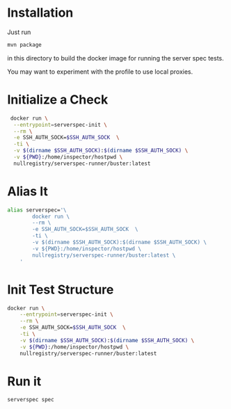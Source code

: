 # Installation

Just run
```bash
mvn package
```
in this directory to build the docker image for running the server spec tests.

You may want to experiment with the profile to use local proxies.

# Initialize a Check
```bash
 docker run \
  --entrypoint=serverspec-init \
  --rm \
  -e SSH_AUTH_SOCK=$SSH_AUTH_SOCK  \
  -ti \
  -v $(dirname $SSH_AUTH_SOCK):$(dirname $SSH_AUTH_SOCK) \
  -v ${PWD}:/home/inspector/hostpwd \
  nullregistry/serverspec-runner/buster:latest
```

# Alias It
```bash
alias serverspec='\
        docker run \
        --rm \
        -e SSH_AUTH_SOCK=$SSH_AUTH_SOCK  \
        -ti \
        -v $(dirname $SSH_AUTH_SOCK):$(dirname $SSH_AUTH_SOCK) \
        -v ${PWD}:/home/inspector/hostpwd \
        nullregistry/serverspec-runner/buster:latest \
    '
```

# Init Test Structure
```bash
docker run \
    --entrypoint=serverspec-init \
    --rm \
    -e SSH_AUTH_SOCK=$SSH_AUTH_SOCK  \
    -ti \
    -v $(dirname $SSH_AUTH_SOCK):$(dirname $SSH_AUTH_SOCK) \
    -v ${PWD}:/home/inspector/hostpwd \
    nullregistry/serverspec-runner/buster:latest
```

# Run it
```
serverspec spec
```
